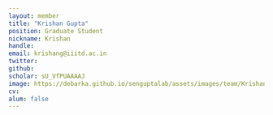 ```yaml
---
layout: member
title: "Krishan Gupta"
position: Graduate Student
nickname: Krishan
handle:
email: krishang@iiitd.ac.in
twitter:
github: 
scholar: sU_VfPUAAAAJ
image: https://debarka.github.io/senguptalab/assets/images/team/Krishan.jpg
cv:
alum: false
---
```

